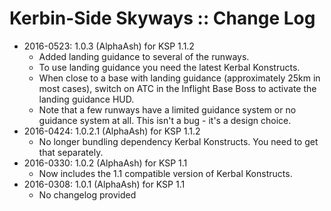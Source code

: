 # Kerbin-Side Skyways :: Change Log

* 2016-0523: 1.0.3 (AlphaAsh) for KSP 1.1.2
	+ Added landing guidance to several of the runways.
	+ To use landing guidance you need the latest Kerbal Konstructs.
	+ When close to a base with landing guidance (approximately 25km in most cases), switch on ATC in the Inflight Base Boss to activate the landing guidance HUD.
	+ Note that a few runways have a limited guidance system or no guidance system at all. This isn't a bug - it's a design choice.
* 2016-0424: 1.0.2.1 (AlphaAsh) for KSP 1.1.2
	+ No longer bundling dependency Kerbal Konstructs. You need to get that separately.
* 2016-0330: 1.0.2 (AlphaAsh) for KSP 1.1
	+ Now includes the 1.1 compatible version of Kerbal Konstructs.
* 2016-0308: 1.0.1 (AlphaAsh) for KSP 1.1
	+ No changelog provided
